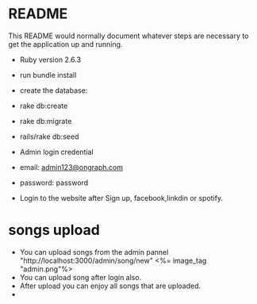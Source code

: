 # README

This README would normally document whatever steps are necessary to get the
application up and running.


* Ruby version
  2.6.3
* run bundle install
* create the database:
* rake db:create
* rake db:migrate
* rails/rake db:seed

* Admin login credential
* email: admin123@ongraph.com
* password: password
* Login to the website after Sign up, facebook,linkdin or spotify.

# songs upload
 * You can upload songs from the admin pannel "http://localhost:3000/admin/song/new"
   <%= image_tag "admin.png"%>
 * You can upload song after login also.
 * After upload you can enjoy all songs that are uploaded.
*
